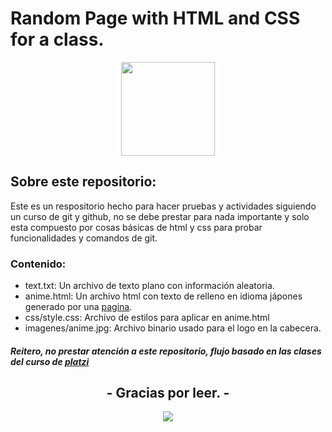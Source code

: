 
# Random Page with HTML and CSS for a class.

<div align="center">
<img src="https://cdn-icons.flaticon.com/png/512/3097/premium/3097687.png?token=exp=1646535169~hmac=ae58392941d74169b4aec430c8a0065d" width="150px">
</div>

## Sobre este repositorio:

Este es un respositorio hecho para hacer pruebas y actividades siguiendo un curso de git y github, no se debe prestar para nada importante y solo esta compuesto por cosas básicas de html y css para probar funcionalidades y comandos de git.

### Contenido:
- text.txt: Un archivo de texto plano con información aleatoria.
- anime.html: Un archivo html con texto de relleno en idioma jápones generado por una [pagina](https://generator.lorem-ipsum.info/_japanese).
- css/style.css: Archivo de estilos para aplicar en anime.html
- imagenes/anime.jpg: Archivo binario usado para el logo en la cabecera.

##### Reitero, no prestar atención a este repositorio, flujo basado en las clases del curso de [platzi](https://platzi.com/cursos/git-github/)


~~<h2 align="center"> - Gracias por leer. - </h2>~~

<div align="center">
<img src="https://c.tenor.com/DLbH0i7N7yIAAAAd/bay-anime-bye-anime.gif"/>
</div>
